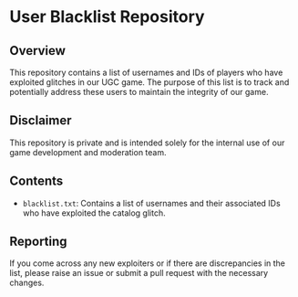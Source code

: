 # User Blacklist Repository

## Overview
This repository contains a list of usernames and IDs of players who have exploited glitches in our UGC game. The purpose of this list is to track and potentially address these users to maintain the integrity of our game.

## Disclaimer
This repository is private and is intended solely for the internal use of our game development and moderation team. 

## Contents
- `blacklist.txt`: Contains a list of usernames and their associated IDs who have exploited the catalog glitch.

## Reporting
If you come across any new exploiters or if there are discrepancies in the list, please raise an issue or submit a pull request with the necessary changes.
